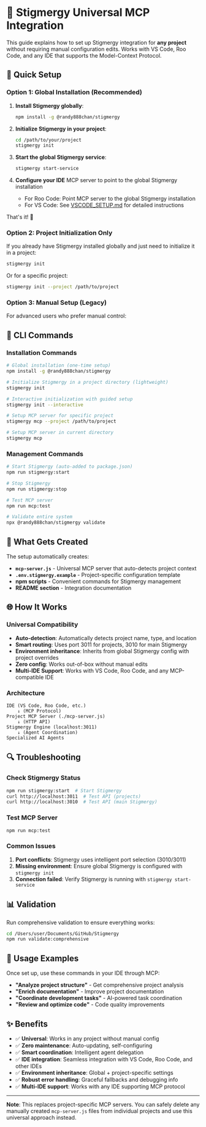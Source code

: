 # 🤖 Stigmergy Universal MCP Integration

This guide explains how to set up Stigmergy integration for **any project** without requiring manual configuration edits. Works with VS Code, Roo Code, and any IDE that supports the Model-Context Protocol.

## 🚀 Quick Setup

### Option 1: Global Installation (Recommended)

1. **Install Stigmergy globally**:
   ```bash
   npm install -g @randy888chan/stigmergy
   ```

2. **Initialize Stigmergy in your project**:
   ```bash
   cd /path/to/your/project
   stigmergy init
   ```

3. **Start the global Stigmergy service**:
   ```bash
   stigmergy start-service
   ```

4. **Configure your IDE** MCP server to point to the global Stigmergy installation
   - For Roo Code: Point MCP server to the global Stigmergy installation
   - For VS Code: See [VSCODE_SETUP.md](../VSCODE_SETUP.md) for detailed instructions

That's it! 🎉

### Option 2: Project Initialization Only

If you already have Stigmergy installed globally and just need to initialize it in a project:

```bash
stigmergy init
```

Or for a specific project:
```bash
stigmergy init --project /path/to/project
```

### Option 3: Manual Setup (Legacy)

For advanced users who prefer manual control:

## 🔧 CLI Commands

### Installation Commands
```bash
# Global installation (one-time setup)
npm install -g @randy888chan/stigmergy

# Initialize Stigmergy in a project directory (lightweight)
stigmergy init

# Interactive initialization with guided setup
stigmergy init --interactive

# Setup MCP server for specific project
stigmergy mcp --project /path/to/project

# Setup MCP server in current directory
stigmergy mcp
```

### Management Commands
```bash
# Start Stigmergy (auto-added to package.json)
npm run stigmergy:start

# Stop Stigmergy
npm run stigmergy:stop

# Test MCP server
npm run mcp:test

# Validate entire system
npx @randy888chan/stigmergy validate
```

## 📁 What Gets Created

The setup automatically creates:

- **`mcp-server.js`** - Universal MCP server that auto-detects project context
- **`.env.stigmergy.example`** - Project-specific configuration template  
- **npm scripts** - Convenient commands for Stigmergy management
- **README section** - Integration documentation

## 🌐 How It Works

### Universal Compatibility
- **Auto-detection**: Automatically detects project name, type, and location
- **Smart routing**: Uses port 3011 for projects, 3010 for main Stigmergy
- **Environment inheritance**: Inherits from global Stigmergy config with project overrides
- **Zero config**: Works out-of-box without manual edits
- **Multi-IDE Support**: Works with VS Code, Roo Code, and any MCP-compatible IDE

### Architecture
```
IDE (VS Code, Roo Code, etc.)
    ↓ (MCP Protocol)
Project MCP Server (./mcp-server.js)
    ↓ (HTTP API)
Stigmergy Engine (localhost:3011)
    ↓ (Agent Coordination)
Specialized AI Agents
```

## 🔍 Troubleshooting

### Check Stigmergy Status
```bash
npm run stigmergy:start  # Start Stigmergy
curl http://localhost:3011  # Test API (projects)
curl http://localhost:3010  # Test API (main Stigmergy)
```

### Test MCP Server
```bash
npm run mcp:test
```

### Common Issues

1. **Port conflicts**: Stigmergy uses intelligent port selection (3010/3011)
2. **Missing environment**: Ensure global Stigmergy is configured with `stigmergy init`
3. **Connection failed**: Verify Stigmergy is running with `stigmergy start-service`

## 📊 Validation

Run comprehensive validation to ensure everything works:

```bash
cd /Users/user/Documents/GitHub/Stigmergy
npm run validate:comprehensive
```

## 🎯 Usage Examples

Once set up, use these commands in your IDE through MCP:

- **"Analyze project structure"** - Get comprehensive project analysis
- **"Enrich documentation"** - Improve project documentation
- **"Coordinate development tasks"** - AI-powered task coordination  
- **"Review and optimize code"** - Code quality improvements

## ✨ Benefits

- ✅ **Universal**: Works in any project without manual config
- ✅ **Zero maintenance**: Auto-updating, self-configuring
- ✅ **Smart coordination**: Intelligent agent delegation
- ✅ **IDE integration**: Seamless integration with VS Code, Roo Code, and other IDEs
- ✅ **Environment inheritance**: Global + project-specific settings
- ✅ **Robust error handling**: Graceful fallbacks and debugging info
- ✅ **Multi-IDE support**: Works with any IDE supporting MCP protocol

---

**Note**: This replaces project-specific MCP servers. You can safely delete any manually created `mcp-server.js` files from individual projects and use this universal approach instead.
